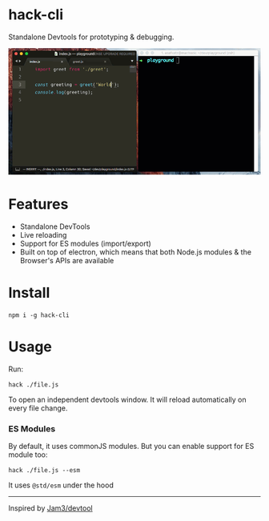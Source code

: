 # hack-cli
Standalone Devtools for prototyping & debugging.

<img src="./demo.gif" />

# Features
- Standalone DevTools
- Live reloading
- Support for ES modules (import/export)
- Built on top of electron, which means that both Node.js modules & the Browser's APIs are available

# Install
```
npm i -g hack-cli
```

# Usage

Run: 
```
hack ./file.js
```
To open an independent devtools window.
It will reload automatically on every file change.

### ES Modules
By default, it uses commonJS modules.
But you can enable support for ES module too:

```
hack ./file.js --esm
```

It uses `@std/esm` under the hood

---

Inspired by [Jam3/devtool](https://github.com/Jam3/devtool)

